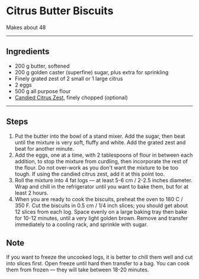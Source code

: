 # Citrus Butter Biscuits

Makes about 48

---

## Ingredients

* 200 g butter, softened
* 200 g golden caster (superfine) sugar, plus extra for sprinkling
* Finely grated zest of 2 small or 1 large citrus
* 2 eggs
* 500 g all purpose flour
* [Candied Citrus Zest](https://github.com/EanNewton/Citrus/blob/master/Sweet%20Preserves%20and%20Sweets/Candied%20Citrus%20Zest.md), finely chopped (optional)

---

## Steps

1.  Put the butter into the bowl of a stand mixer. Add the sugar, then beat until the mixture is very soft, fluffy and white. Add the grated zest and beat for another minute.
2.  Add the eggs, one at a time, with 2 tablespoons of flour in between each addition, to stop the mixture from curdling, then incorporate the rest of the flour. Do not over-work as you don't want the mixture to be too tough. If using the candied citrus zest, add it at this point too.
3.  Roll the mixture into 4 fat logs — at least 5-6 cm / 2-2.5 inches diameter. Wrap and chill in the refrigerator until you want to bake them, but for at least 2 hours.
4.  When you are ready to cook the biscuits, preheat the oven to 180 C / 350 F. Cut the biscuits in 0.5 cm / 1/4 inch slices; you should get about 12 slices from each log. Space evenly on a large baking tray then bake for 10-12 minutes, until a very light golden brown. Remove and transfer immediately to a cooling rack, and sprinkle with sugar.

## Note

If you want to freeze the uncooked logs, it is better to chill them well and cut into slices first. Open freeze until hard then transfer to a bag. You can cook them from frozen — they will take between 18-20 minutes.